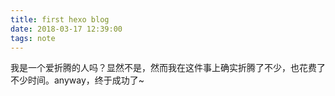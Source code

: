 ```yaml
---
title: first hexo blog
date: 2018-03-17 12:39:00
tags: note
---
```


我是一个爱折腾的人吗？显然不是，然而我在这件事上确实折腾了不少，也花费了不少时间。anyway，终于成功了~